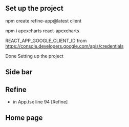 ## Set up the project

npm create refine-app@latest client

npm i apexcharts react-apexcharts

REACT_APP_GOOGLE_CLIENT_ID from https://console.developers.google.com/apis/credentials

Done Setting up the project

## Side bar

## Refine

- in App.tsx line 94 [Refine]

## Home page
